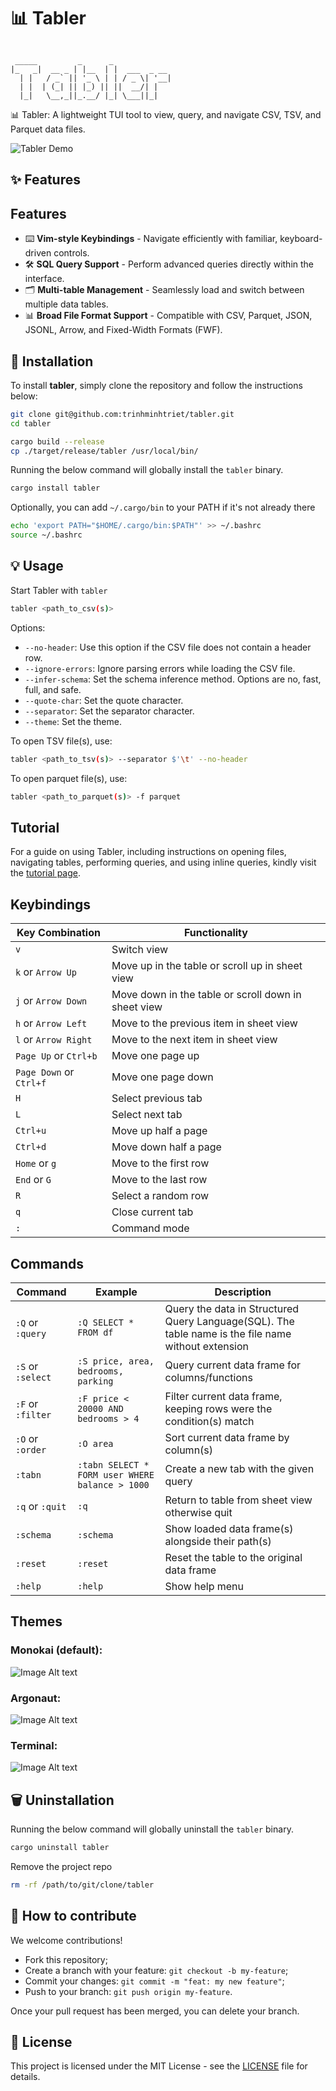 # 📊 Tabler

```text

 _____         _      _
|_   _|  __ _ | |__  | |  ___  _ __
  | |   / _` || '_ \ | | / _ \| '__|
  | |  | (_| || |_) || ||  __/| |
  |_|   \__,_||_.__/ |_| \___||_|

```

📊 Tabler: A lightweight TUI tool to view, query, and navigate CSV, TSV, and Parquet data files.

![Tabler Demo](images/demo.gif)

## ✨ Features

## Features

- ⌨️ **Vim-style Keybindings** - Navigate efficiently with familiar, keyboard-driven controls.
- 🛠️ **SQL Query Support** - Perform advanced queries directly within the interface.
- 🗂️ **Multi-table Management** - Seamlessly load and switch between multiple data tables.
- 📊 **Broad File Format Support** - Compatible with CSV, Parquet, JSON, JSONL, Arrow, and Fixed-Width Formats (FWF).

## 🚀 Installation

To install **tabler**, simply clone the repository and follow the instructions below:

```bash
git clone git@github.com:trinhminhtriet/tabler.git
cd tabler

cargo build --release
cp ./target/release/tabler /usr/local/bin/
```

Running the below command will globally install the `tabler` binary.

```bash
cargo install tabler
```

Optionally, you can add `~/.cargo/bin` to your PATH if it's not already there

```bash
echo 'export PATH="$HOME/.cargo/bin:$PATH"' >> ~/.bashrc
source ~/.bashrc
```

## 💡 Usage

Start Tabler with `tabler`

```bash
tabler <path_to_csv(s)>
```

Options:

- `--no-header`: Use this option if the CSV file does not contain a header row.
- `--ignore-errors`: Ignore parsing errors while loading the CSV file.
- `--infer-schema`: Set the schema inference method. Options are no, fast, full, and safe.
- `--quote-char`: Set the quote character.
- `--separator`: Set the separator character.
- `--theme`: Set the theme.

To open TSV file(s), use:

```bash
tabler <path_to_tsv(s)> --separator $'\t' --no-header
```

To open parquet file(s), use:

```bash
tabler <path_to_parquet(s)> -f parquet
```

## Tutorial

For a guide on using Tabler, including instructions on opening files, navigating tables, performing queries, and using inline queries, kindly visit the [tutorial page](https://github.com/trinhminhtriet/tabler/blob/master/tutorial/tutorial.md).

## Keybindings️

| Key Combination         | Functionality                                       |
| ----------------------- | --------------------------------------------------- |
| `v`                     | Switch view                                         |
| `k` or `Arrow Up`       | Move up in the table or scroll up in sheet view     |
| `j` or `Arrow Down`     | Move down in the table or scroll down in sheet view |
| `h` or `Arrow Left`     | Move to the previous item in sheet view             |
| `l` or `Arrow Right`    | Move to the next item in sheet view                 |
| `Page Up` or `Ctrl+b`   | Move one page up                                    |
| `Page Down` or `Ctrl+f` | Move one page down                                  |
| `H`                     | Select previous tab                                 |
| `L`                     | Select next tab                                     |
| `Ctrl+u`                | Move up half a page                                 |
| `Ctrl+d`                | Move down half a page                               |
| `Home` or `g`           | Move to the first row                               |
| `End` or `G`            | Move to the last row                                |
| `R`                     | Select a random row                                 |
| `q`                     | Close current tab                                   |
| `:`                     | Command mode                                        |

## Commands

| Command           | Example                                         | Description                                                                                         |
| ----------------- | ----------------------------------------------- | --------------------------------------------------------------------------------------------------- |
| `:Q` or `:query`  | `:Q SELECT * FROM df`                           | Query the data in Structured Query Language(SQL). The table name is the file name without extension |
| `:S` or `:select` | `:S price, area, bedrooms, parking`             | Query current data frame for columns/functions                                                      |
| `:F` or `:filter` | `:F price < 20000 AND bedrooms > 4`             | Filter current data frame, keeping rows were the condition(s) match                                 |
| `:O` or `:order`  | `:O area`                                       | Sort current data frame by column(s)                                                                |
| `:tabn`           | `:tabn SELECT * FORM user WHERE balance > 1000` | Create a new tab with the given query                                                               |
| `:q` or `:quit`   | `:q`                                            | Return to table from sheet view otherwise quit                                                      |
| `:schema`         | `:schema`                                       | Show loaded data frame(s) alongside their path(s)                                                   |
| `:reset`          | `:reset`                                        | Reset the table to the original data frame                                                          |
| `:help`           | `:help`                                         | Show help menu                                                                                      |

## Themes

### Monokai (default):

![Image Alt text](/images/theme-monokai.png "Monokai")

### Argonaut:

![Image Alt text](/images/theme-argonaut.png "Argonaut")

### Terminal:

![Image Alt text](/images/theme-terminal.png "Terminal")

## 🗑️ Uninstallation

Running the below command will globally uninstall the `tabler` binary.

```bash
cargo uninstall tabler
```

Remove the project repo

```bash
rm -rf /path/to/git/clone/tabler
```

## 🤝 How to contribute

We welcome contributions!

- Fork this repository;
- Create a branch with your feature: `git checkout -b my-feature`;
- Commit your changes: `git commit -m "feat: my new feature"`;
- Push to your branch: `git push origin my-feature`.

Once your pull request has been merged, you can delete your branch.

## 📝 License

This project is licensed under the MIT License - see the [LICENSE](LICENSE) file for details.
